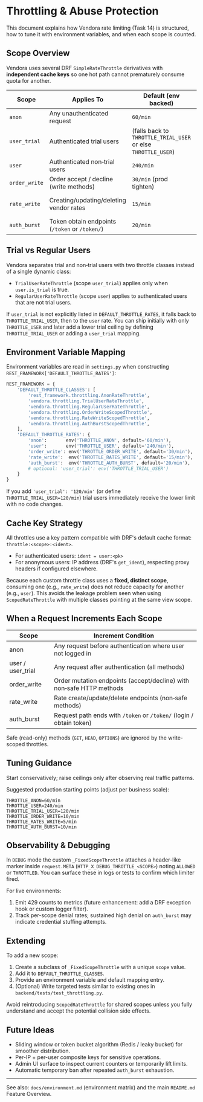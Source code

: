 # Throttling & Abuse Protection

This document explains how Vendora rate limiting (Task 14) is structured, how to tune it with environment variables, and when each scope is counted.

## Scope Overview
Vendora uses several DRF `SimpleRateThrottle` derivatives with **independent cache keys** so one hot path cannot prematurely consume quota for another.

| Scope | Applies To | Default (env backed) | Env Variable | Notes |
|-------|------------|----------------------|--------------|-------|
| `anon` | Any unauthenticated request | `60/min` | `THROTTLE_ANON` | Basic ceiling for public scraping / probing |
| `user_trial` | Authenticated trial users | (falls back to `THROTTLE_TRIAL_USER` or else `THROTTLE_USER`) | `THROTTLE_TRIAL_USER` | Only used when `request.user.is_trial` is truthy |
| `user` | Authenticated non‑trial users | `240/min` | `THROTTLE_USER` | General per‑user ceiling |
| `order_write` | Order accept / decline (write methods) | `30/min` (prod tighten) | `THROTTLE_ORDER_WRITE` | Prevent rapid transactional flipping |
| `rate_write` | Creating/updating/deleting vendor rates | `15/min` | `THROTTLE_RATES_WRITE` | Rate changes are infrequent; conservative |
| `auth_burst` | Token obtain endpoints (`/token` or `/token/`) | `20/min` | `THROTTLE_AUTH_BURST` | Dampens brute force login/signup attempts |

## Trial vs Regular Users
Vendora separates trial and non‑trial users with two throttle classes instead of a single dynamic class:

- `TrialUserRateThrottle` (scope `user_trial`) applies only when `user.is_trial` is true.
- `RegularUserRateThrottle` (scope `user`) applies to authenticated users that are not trial users.

If `user_trial` is not explicitly listed in `DEFAULT_THROTTLE_RATES`, it falls back to `THROTTLE_TRIAL_USER`, then to the `user` rate. You can ship initially with only `THROTTLE_USER` and later add a lower trial ceiling by defining `THROTTLE_TRIAL_USER` or adding a `user_trial` mapping.

## Environment Variable Mapping
Environment variables are read in `settings.py` when constructing `REST_FRAMEWORK['DEFAULT_THROTTLE_RATES']`:

```python
REST_FRAMEWORK = {
    'DEFAULT_THROTTLE_CLASSES': [
        'rest_framework.throttling.AnonRateThrottle',
        'vendora.throttling.TrialUserRateThrottle',
        'vendora.throttling.RegularUserRateThrottle',
        'vendora.throttling.OrderWriteScopedThrottle',
        'vendora.throttling.RateWriteScopedThrottle',
        'vendora.throttling.AuthBurstScopedThrottle',
    ],
    'DEFAULT_THROTTLE_RATES': {
        'anon':       env('THROTTLE_ANON', default='60/min'),
        'user':       env('THROTTLE_USER', default='240/min'),
        'order_write': env('THROTTLE_ORDER_WRITE', default='30/min'),
        'rate_write':  env('THROTTLE_RATES_WRITE', default='15/min'),
        'auth_burst':  env('THROTTLE_AUTH_BURST', default='20/min'),
        # optional: 'user_trial': env('THROTTLE_TRIAL_USER')
    }
}
```

If you add `'user_trial': '120/min'` (or define `THROTTLE_TRIAL_USER=120/min`) trial users immediately receive the lower limit with no code changes.

## Cache Key Strategy
All throttles use a key pattern compatible with DRF's default cache format: `throttle:<scope>:<ident>`.

- For authenticated users: `ident = user:<pk>`
- For anonymous users: IP address (DRF's `get_ident`), respecting proxy headers if configured elsewhere.

Because each custom throttle class uses a **fixed, distinct scope**, consuming one (e.g., `rate_write`) does not reduce capacity for another (e.g., `user`). This avoids the leakage problem seen when using `ScopedRateThrottle` with multiple classes pointing at the same view scope.

## When a Request Increments Each Scope
| Scope | Increment Condition |
|-------|---------------------|
| anon | Any request before authentication where user not logged in |
| user / user_trial | Any request after authentication (all methods) |
| order_write | Order mutation endpoints (accept/decline) with non‑safe HTTP methods |
| rate_write | Rate create/update/delete endpoints (non‑safe methods) |
| auth_burst | Request path ends with `/token` or `/token/` (login / obtain token) |

Safe (read-only) methods (`GET`, `HEAD`, `OPTIONS`) are ignored by the write-scoped throttles.

## Tuning Guidance
Start conservatively; raise ceilings only after observing real traffic patterns.

Suggested production starting points (adjust per business scale):
```
THROTTLE_ANON=60/min
THROTTLE_USER=240/min
THROTTLE_TRIAL_USER=120/min
THROTTLE_ORDER_WRITE=10/min
THROTTLE_RATES_WRITE=5/min
THROTTLE_AUTH_BURST=10/min
```

## Observability & Debugging
In `DEBUG` mode the custom `_FixedScopeThrottle` attaches a header-like marker inside `request.META` (`HTTP_X_DEBUG_THROTTLE_<SCOPE>`) noting `ALLOWED` or `THROTTLED`. You can surface these in logs or tests to confirm which limiter fired.

For live environments:
1. Emit 429 counts to metrics (future enhancement: add a DRF exception hook or custom logger filter).
2. Track per-scope denial rates; sustained high denial on `auth_burst` may indicate credential stuffing attempts.

## Extending
To add a new scope:
1. Create a subclass of `_FixedScopeThrottle` with a unique `scope` value.
2. Add it to `DEFAULT_THROTTLE_CLASSES`.
3. Provide an environment variable and default mapping entry.
4. (Optional) Write targeted tests similar to existing ones in `backend/tests/test_throttling.py`.

Avoid reintroducing `ScopedRateThrottle` for shared scopes unless you fully understand and accept the potential collision side effects.

## Future Ideas
- Sliding window or token bucket algorithm (Redis / leaky bucket) for smoother distribution.
- Per-IP + per-user composite keys for sensitive operations.
- Admin UI surface to inspect current counters or temporarily lift limits.
- Automatic temporary ban after repeated `auth_burst` exhaustion.

---
See also: `docs/environment.md` (environment matrix) and the main `README.md` Feature Overview.
